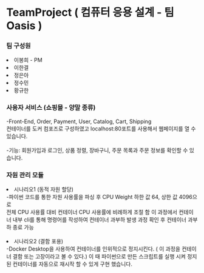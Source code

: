 # TeamProject ( 컴퓨터 응용 설계 - 팀 Oasis )

<h3> 팀 구성원 </h3>
<li>이봉희 - PM</li>
<li>이한결</li>
<li>정은아</li>
<li>정수민</li>
<li>황규한</li>

<h3>사용자 서비스 (쇼핑몰 - 양말 종류)</h3>
-Front-End, Order, Payment, User, Catalog, Cart, Shipping <br>컨테이너를 도커 컴포즈로 구성하였고
localhost:80포트를 사용해서 웹페이지를 열 수 있습니다.
</br>
</br>
-기능: 회원가입과 로그인, 상품 정렬, 장바구니, 주문 목록과 주문 정보를 확인할 수 있습니다.

<h3>자원 관리 모듈 </h3>
<li>시나리오1 (동적 자원 할당)</li>
-파이썬 코드를 통한 자원 사용률을 파싱 후 CPU Weight 하한 값 64, 상한 값 4096으로 </br>전체 CPU 사용률 대비 컨테이너 CPU
사용률에 비례하게 조절 함 이 과정에서 컨테이너 내부 cli를 통해 명령어를 작성하여 컨테이너 과부하 발생
과정 확인 후 컨테이너 과부하 종료 가능
</br>
</br>

<li>시나리오2 (결함 포용) </li>
-Docker Desktop을 사용하여 컨테이너를 인위적으로 정지시킨다. ( 이 과정을 컨테이너 결함 또는 고장이라고 볼 수 있다.)
이 때 파이썬으로 만든 스크립트를 실행 시켜 정지 된 컨테이너를 자동으로 재시작 할 수 있게 구현 했습니다.
